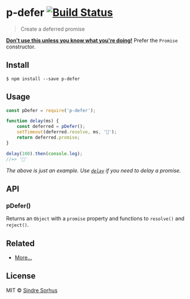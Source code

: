 # p-defer [![Build Status](https://travis-ci.org/sindresorhus/p-defer.svg?branch=master)](https://travis-ci.org/sindresorhus/p-defer)

> Create a deferred promise

[**Don't use this unless you know what you're doing!**](https://github.com/petkaantonov/bluebird/wiki/Promise-anti-patterns#the-deferred-anti-pattern) Prefer the `Promise` constructor.


## Install

```
$ npm install --save p-defer
```


## Usage

```js
const pDefer = require('p-defer');

function delay(ms) {
	const deferred = pDefer();
	setTimeout(deferred.resolve, ms, '🦄');
	return deferred.promise;
}

delay(100).then(console.log);
//=> '🦄'
```

*The above is just an example. Use [`delay`](https://github.com/sindresorhus/delay) if you need to delay a promise.*


## API

### pDefer()

Returns an `Object` with a `promise` property and functions to `resolve()` and `reject()`.


## Related

- [More…](https://github.com/sindresorhus/promise-fun)


## License

MIT © [Sindre Sorhus](https://sindresorhus.com)
